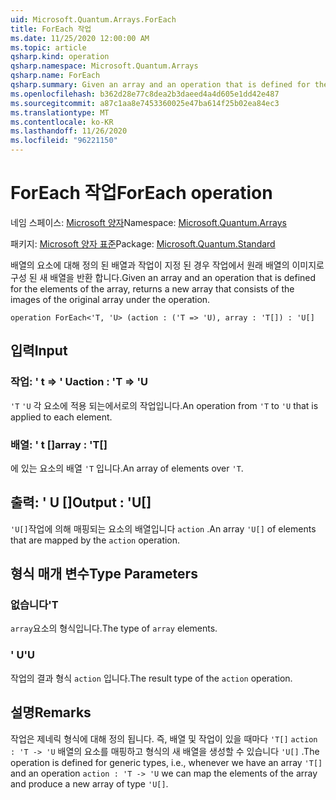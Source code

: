 ```yaml
---
uid: Microsoft.Quantum.Arrays.ForEach
title: ForEach 작업
ms.date: 11/25/2020 12:00:00 AM
ms.topic: article
qsharp.kind: operation
qsharp.namespace: Microsoft.Quantum.Arrays
qsharp.name: ForEach
qsharp.summary: Given an array and an operation that is defined for the elements of the array, returns a new array that consists of the images of the original array under the operation.
ms.openlocfilehash: b362d28e77c8dea2b3daeed4a4d605e1dd42e487
ms.sourcegitcommit: a87c1aa8e7453360025e47ba614f25b02ea84ec3
ms.translationtype: MT
ms.contentlocale: ko-KR
ms.lasthandoff: 11/26/2020
ms.locfileid: "96221150"
---
```

# <a name="foreach-operation"></a><span data-ttu-id="913f9-102">ForEach 작업</span><span class="sxs-lookup"><span data-stu-id="913f9-102">ForEach operation</span></span>

<span data-ttu-id="913f9-103">네임 스페이스: [Microsoft 양자](xref:Microsoft.Quantum.Arrays)</span><span class="sxs-lookup"><span data-stu-id="913f9-103">Namespace: [Microsoft.Quantum.Arrays](xref:Microsoft.Quantum.Arrays)</span></span>

<span data-ttu-id="913f9-104">패키지: [Microsoft 양자 표준](https://nuget.org/packages/Microsoft.Quantum.Standard)</span><span class="sxs-lookup"><span data-stu-id="913f9-104">Package: [Microsoft.Quantum.Standard](https://nuget.org/packages/Microsoft.Quantum.Standard)</span></span>


<span data-ttu-id="913f9-105">배열의 요소에 대해 정의 된 배열과 작업이 지정 된 경우 작업에서 원래 배열의 이미지로 구성 된 새 배열을 반환 합니다.</span><span class="sxs-lookup"><span data-stu-id="913f9-105">Given an array and an operation that is defined for the elements of the array, returns a new array that consists of the images of the original array under the operation.</span></span>

```qsharp
operation ForEach<'T, 'U> (action : ('T => 'U), array : 'T[]) : 'U[]
```


## <a name="input"></a><span data-ttu-id="913f9-106">입력</span><span class="sxs-lookup"><span data-stu-id="913f9-106">Input</span></span>

### <a name="action--t--u"></a><span data-ttu-id="913f9-107">작업: ' t => ' U</span><span class="sxs-lookup"><span data-stu-id="913f9-107">action : 'T => 'U</span></span> 

<span data-ttu-id="913f9-108">`'T` `'U` 각 요소에 적용 되는에서로의 작업입니다.</span><span class="sxs-lookup"><span data-stu-id="913f9-108">An operation from `'T` to `'U` that is applied to each element.</span></span>


### <a name="array--t"></a><span data-ttu-id="913f9-109">배열: ' t []</span><span class="sxs-lookup"><span data-stu-id="913f9-109">array : 'T[]</span></span>

<span data-ttu-id="913f9-110">에 있는 요소의 배열 `'T` 입니다.</span><span class="sxs-lookup"><span data-stu-id="913f9-110">An array of elements over `'T`.</span></span>



## <a name="output--u"></a><span data-ttu-id="913f9-111">출력: ' U []</span><span class="sxs-lookup"><span data-stu-id="913f9-111">Output : 'U[]</span></span>

<span data-ttu-id="913f9-112">`'U[]`작업에 의해 매핑되는 요소의 배열입니다 `action` .</span><span class="sxs-lookup"><span data-stu-id="913f9-112">An array `'U[]` of elements that are mapped by the `action` operation.</span></span>

## <a name="type-parameters"></a><span data-ttu-id="913f9-113">형식 매개 변수</span><span class="sxs-lookup"><span data-stu-id="913f9-113">Type Parameters</span></span>

### <a name="t"></a><span data-ttu-id="913f9-114">없습니다</span><span class="sxs-lookup"><span data-stu-id="913f9-114">'T</span></span>

<span data-ttu-id="913f9-115">`array`요소의 형식입니다.</span><span class="sxs-lookup"><span data-stu-id="913f9-115">The type of `array` elements.</span></span>
### <a name="u"></a><span data-ttu-id="913f9-116">' U</span><span class="sxs-lookup"><span data-stu-id="913f9-116">'U</span></span>

<span data-ttu-id="913f9-117">작업의 결과 형식 `action` 입니다.</span><span class="sxs-lookup"><span data-stu-id="913f9-117">The result type of the `action` operation.</span></span>

## <a name="remarks"></a><span data-ttu-id="913f9-118">설명</span><span class="sxs-lookup"><span data-stu-id="913f9-118">Remarks</span></span>

<span data-ttu-id="913f9-119">작업은 제네릭 형식에 대해 정의 됩니다. 즉, 배열 및 작업이 있을 때마다 `'T[]` `action : 'T -> 'U` 배열의 요소를 매핑하고 형식의 새 배열을 생성할 수 있습니다 `'U[]` .</span><span class="sxs-lookup"><span data-stu-id="913f9-119">The operation is defined for generic types, i.e., whenever we have an array `'T[]` and an operation `action : 'T -> 'U` we can map the elements of the array and produce a new array of type `'U[]`.</span></span>